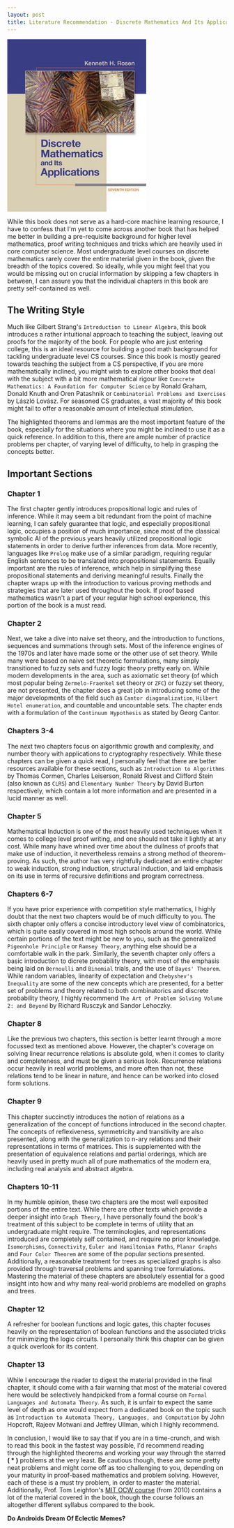 ```yaml
---
layout:	post
title: Literature Recommendation - Discrete Mathematics And Its Applications by Kenneth H. Rosen
---
```


<img align = "middle" src = "/assets/DMAIAKR.png">

While this book does not serve as a hard-core machine learning resource, I have to confess that I'm yet to come across another book that has helped me better in building a pre-requisite background for higher level mathematics, proof writing techniques and tricks which are heavily used in core computer science. Most undergraduate level courses on discrete mathematics rarely cover the entire material given in the book, given the breadth of the topics covered. So ideally, while you might feel that you would be missing out on crucial information by skipping a few chapters in between, I can assure you that the individual chapters in this book are pretty self-contained as well.

## The Writing Style
Much like Gilbert Strang's `Introduction to Linear Algebra`, this book introduces a rather intuitional approach to teaching the subject, leaving out proofs for the majority of the book. For people who are just entering college, this is an ideal resource for building a good math background for tackling undergraduate level CS courses. Since this book is mostly geared towards teaching the subject from a CS perspective, if you are more mathematically inclined, you might wish to explore other books that deal with the subject with a bit more mathematical rigour like `Concrete Mathematics: A Foundation for Computer Science` by Ronald Graham, Donald Knuth and Oren Patashnik or `Combinatorial Problems and Exercises` by László Lovász. For seasoned CS graduates, a vast majority of this book might fail to offer a reasonable amount of intellectual stimulation.

The highlighted theorems and lemmas are the most important feature of the book, especially for the situations where you might be inclined to use it as a quick reference. In addition to this, there are ample number of practice problems per chapter, of varying level of difficulty, to help in grasping the concepts better.

## Important Sections

### Chapter 1

The first chapter gently introduces propositional logic and rules of inference. While it may seem a bit redundant from the point of machine learning, I can safely guarantee that logic, and especially propositional logic, occupies a position of much importance, since most of the classical symbolic AI of the previous years heavily utilized propositional logic statements in order to derive further inferences from data. More recently, languages like `Prolog` make use of a similar paradigm, requiring regular English sentences to be translated into propositional statements. Equally important are the rules of inference, which help in simplifying these propositional statements and deriving meaningful results. Finally the chapter wraps up with the introduction to various proving methods and strategies that are later used throughout the book. If proof based mathematics wasn't a part of your regular high school experience, this portion of the book is a must read.

### Chapter 2

Next, we take a dive into naive set theory, and the introduction to functions, sequences and summations through sets. Most of the inference engines of the 1970s and later have made some or the other use of set theory. While many were based on naive set theoretic formulations, many simply transitioned to fuzzy sets and fuzzy logic theory pretty early on. While modern developments in the area, such as axiomatic set theory (of which most popular being `Zermelo-Fraenkel` set theory or `ZFC`) or fuzzy set theory, are not presented, the chapter does a great job in introducing some of the major developments of the field such as `Cantor diagonalization`, `Hilbert Hotel enumeration`, and countable and uncountable sets. The chapter ends with a formulation of the `Continuum Hypothesis` as stated by Georg Cantor.

### Chapters 3-4

The next two chapters focus on algorithmic growth and complexity, and number theory with applications to cryptography respectively. While these chapters can be given a quick read, I personally feel that there are better resources available for these sections, such as `Introduction to Algorithms` by Thomas Cormen, Charles Leiserson, Ronald Rivest and Clifford Stein (also known as `CLRS`)  and `Elementary Number Theory` by David Burton respectively, which contain a lot more information and are presented in a lucid manner as well.

### Chapter 5

Mathematical Induction is one of the most heavily used techniques when it comes to college level proof writing, and one should not take it lightly at any cost. While many have whined over time about the dullness of proofs that make use of induction, it nevertheless remains a strong method of theorem-proving. As such, the author has very rightfully dedicated an entire chapter to weak induction, strong induction, structural induction, and laid emphasis on its use in terms of recursive definitions and program correctness.

### Chapters 6-7

If you have prior experience with competition style mathematics, I highly doubt that the next two chapters would be of much difficulty to you. The sixth chapter only offers a concise introductory level view of combinatorics, which is quite easily covered in most high schools around the world. While certain portions of the text might be new to you, such as the generalized `Pigeonhole Principle` or `Ramsey Theory`, anything else should be a comfortable walk in the park. Similarly, the seventh chapter only offers a basic introduction to dicrete probability theory, with most of the emphasis being laid on `Bernoulli` and `Binomial` trials, and the use of `Bayes' Theorem`. While random variables, linearity of expectation and `Chebyshev's Inequality` are some of the new concepts which are presented, for a better set of problems and theory related to both combinatorics and discrete probability theory, I highly recommend `The Art of Problem Solving Volume 2: and Beyond` by Richard Rusczyk and Sandor Lehoczky.

### Chapter 8

Like the previous two chapters, this section is better learnt through a more focussed text as mentioned above. However, the chapter's coverage on solving linear recurrence relations is absolute gold, when it comes to clarity and completeness, and must be given a serious look. Recurrence relations occur heavily in real world problems, and more often than not, these relations tend to be linear in nature, and hence can be worked into closed form solutions.

### Chapter 9

This chapter succinctly introduces the notion of relations as a generalization of the concept of functions introduced in the second chapter. The concepts of reflexiveness, symmetricity and transitivity are also presented, along with the generalization to n-ary relations and their representations in terms of matrices. This is supplemented with the presentation of equivalence relations and partial orderings, which are heavily used in pretty much all of pure mathematics of the modern era, including real analysis and abstract algebra.

### Chapters 10-11

In my humble opinion, these two chapters are the most well exposited portions of the entire text. While there are other texts which provide a deeper insight into `Graph Theory`, I have personally found the book's treatment of this subject to be complete in terms of utility that an undergraduate might require. The terminologies, and representations introduced are completely self contained, and require no prior knowledge. `Isomorphisms`, `Connectivity`, `Euler and Hamiltonian Paths`, `Planar Graphs` and `Four Color Theorem` are some of the popular sections presented. Additionally, a reasonable treatment for trees as specialized graphs is also provided through traversal problems and spanning tree formulations. Mastering the material of these chapters are absolutely essential for a good insight into how and why many real-world problems are modelled on graphs and trees.

### Chapter 12

A refresher for boolean functions and logic gates, this chapter focuses heavily on the representation of boolean functions and the associated tricks for minimizing the logic circuits. I personally think this chapter can be given a quick overlook for its content.

### Chapter 13

While I encourage the reader to digest the material provided in the final chapter, it should come with a fair warning that most of the material covered here would be selectively handpicked from a formal course on `Formal Languages and Automata Theory`. As such, it is unfair to expect the same level of depth as one would expect from a dedicated book on the topic such as `Introduction to Automata Theory, Languages, and Computation` by John Hopcroft, Rajeev Motwani and Jeffrey Ullman, which I highly recommend.


In conclusion, I would like to say that if you are in a time-crunch, and wish to read this book in the fastest way possible, I'd recommend reading through the highlighted theorems and working your way through the starred **( * )** problems at the very least. Be cautious though, these are some pretty neat problems and might come off as too challenging to you, depending on your maturity in proof-based mathematics and problem solving. However, each of these is a must try problem, in order to master the material. Additionally, Prof. Tom Leighton's [MIT OCW course](https://ocw.mit.edu/courses/electrical-engineering-and-computer-science/6-042j-mathematics-for-computer-science-fall-2010/) (from 2010) contains a lot of the material covered in the book, though the course follows an altogether different syllabus compared to the book.

**Do Androids Dream Of Eclectic Memes?**